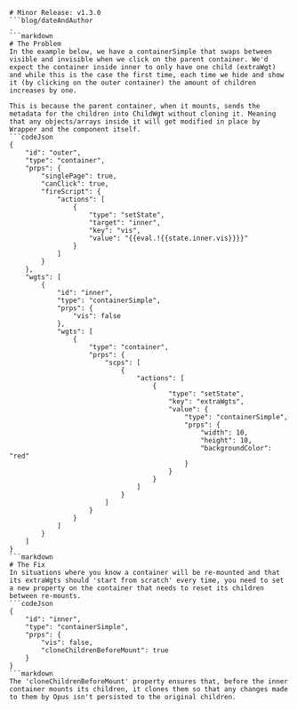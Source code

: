 ```mainHeading
# Minor Release: v1.3.0
```blog/dateAndAuthor
.
```markdown
# The Problem
In the example below, we have a containerSimple that swaps between visible and invisible when we click on the parent container. We'd expect the container inside inner to only have one child (extraWgt) and while this is the case the first time, each time we hide and show it (by clicking on the outer container) the amount of children increases by one.

This is because the parent container, when it mounts, sends the metadata for the children into ChildWgt without cloning it. Meaning that any objects/arrays inside it will get modified in place by Wrapper and the component itself.
```codeJson
{
	"id": "outer",
	"type": "container",
	"prps": {
		"singlePage": true,
		"canClick": true,
		"fireScript": {
			"actions": [
				{
					"type": "setState",
					"target": "inner",
					"key": "vis",
					"value": "{{eval.!{{state.inner.vis}}}}"
				}
			]
		}
	},
	"wgts": [
		{
			"id": "inner",
			"type": "containerSimple",
			"prps": {
				"vis": false
			},
			"wgts": [
				{
					"type": "container",
					"prps": {
						"scps": [
							{
								"actions": [
									{
										"type": "setState",
										"key": "extraWgts",
										"value": {
											"type": "containerSimple",
											"prps": {
												"width": 10,
												"height": 10,
												"backgroundColor": "red"
											}
										}
									}
								]
							}
						]
					}
				}
			]
		}
	]
}
```markdown
# The Fix
In situations where you know a container will be re-mounted and that its extraWgts should 'start from scratch' every time, you need to set a new property on the container that needs to reset its children between re-mounts.
```codeJson
{
	"id": "inner",
	"type": "containerSimple",
	"prps": {
		"vis": false,
		"cloneChildrenBeforeMount": true
	}
}
```markdown
The 'cloneChildrenBeforeMount' property ensures that, before the inner container mounts its children, it clones them so that any changes made to them by Opus isn't persisted to the original children.